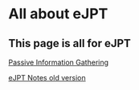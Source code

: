 # All about eJPT

## This page is all for eJPT

[Passive Information Gathering](passive-information-gathering.md)

[eJPT Notes old version](ejpt-notes-old-version.md)
